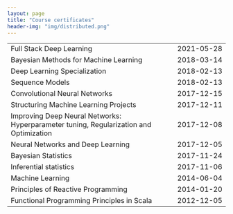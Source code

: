 ```yaml
---
layout: page
title: "Course certificates"
header-img: "img/distributed.png"
---
```


<p></p>
<table>
<tr><td><a style="text-decoration: none;" href="https://verified.sertifier.com/en/verify/53544649159797/">Full Stack Deep Learning</a></td><td style="white-space: nowrap;">2021-05-28</td></tr>
<tr><td><a style="text-decoration: none;" href="https://www.coursera.org/account/accomplishments/certificate/JCLCTLAFA6FL">Bayesian Methods for Machine Learning</a></td><td style="white-space: nowrap;">2018-03-14</td></tr>
<tr><td><a style="text-decoration: none;" href="https://www.coursera.org/account/accomplishments/specialization/certificate/N7D4G6K9RUJ5">Deep Learning Specialization</a></td><td style="white-space: nowrap;">2018-02-13</td></tr>
<tr><td><a style="text-decoration: none;" href="https://www.coursera.org/account/accomplishments/certificate/LW9F67WHE9BD">Sequence Models</a></td><td style="white-space: nowrap;">2018-02-13</td></tr>
<tr><td><a style="text-decoration: none;" href="https://www.coursera.org/account/accomplishments/certificate/KHC48MXMABUS">Convolutional Neural Networks</a></td><td style="white-space: nowrap;">2017-12-15</td></tr>
<tr><td><a style="text-decoration: none;" href="https://www.coursera.org/account/accomplishments/certificate/BZ4VKF7ZP4D8">Structuring Machine Learning Projects</a></td><td style="white-space: nowrap;">2017-12-11</td></tr>
<tr><td><a style="text-decoration: none;" href="https://www.coursera.org/account/accomplishments/certificate/SRW2KEFARWQD">Improving Deep Neural Networks: Hyperparameter tuning, Regularization and Optimization</a></td><td style="white-space: nowrap;">2017-12-08</td></tr>
<tr><td><a style="text-decoration: none;" href="https://www.coursera.org/account/accomplishments/certificate/9H2KQFF4UZJF">Neural Networks and Deep Learning</a></td><td style="white-space: nowrap;">2017-12-05</td></tr>
<tr><td><a style="text-decoration: none;" href="https://www.coursera.org/account/accomplishments/certificate/Y6BXN4STWKTA">Bayesian Statistics</a></td><td style="white-space: nowrap;">2017-11-24</td></tr>
<tr><td><a style="text-decoration: none;" href="https://www.coursera.org/account/accomplishments/certificate/CC2MMS6X7H86">Inferential statistics</a></td><td style="white-space: nowrap;">2017-11-06</td></tr>
<tr><td><a style="text-decoration: none;" href="https://martin-krasser.com/certificates/coursera/machinelearning/certificate-2014-machine-learning.pdf">Machine Learning</a></td><td style="white-space: nowrap;">2014-06-04</td></tr>
<tr><td><a style="text-decoration: none;" href="https://martin-krasser.com/certificates/coursera/reactive/certificate-2014-reactive.pdf">Principles of Reactive Programming</a></td><td style="white-space: nowrap;">2014-01-20</td></tr>
<tr><td><a style="text-decoration: none;" href="https://martin-krasser.com/certificates/coursera/fpscala/certificate-2012-fpscala.pdf">Functional Programming Principles in Scala</a></td><td style="white-space: nowrap;">2012-12-05</td></tr>
</table>
